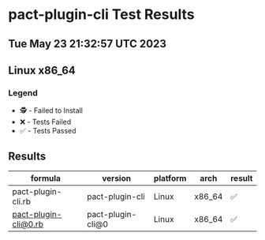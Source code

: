 # pact-plugin-cli Test Results
## Tue May 23 21:32:57 UTC 2023
## Linux x86_64
### Legend
- 🕵️ - Failed to Install
- ❌ - Tests Failed
- ✅ - Tests Passed

## Results
| formula | version | platform | arch | result |
| ------- | ------- | -------- | ---- | ------ |
| pact-plugin-cli.rb | pact-plugin-cli | Linux | x86_64 | ✅ |
| pact-plugin-cli@0.rb | pact-plugin-cli@0 | Linux | x86_64 | ✅ |

